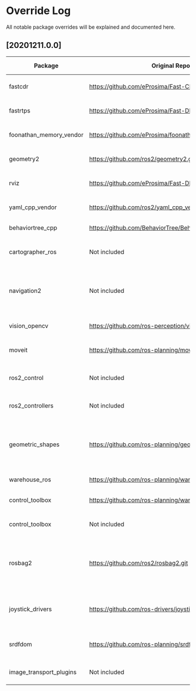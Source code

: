 # Override Log
All notable package overrides will be explained and documented here.

## [20201211.0.0]
| Package | Original Repo                          |Original Version| Override Repo                          | Override Branch/Version/Commit | Reason                                            |
|---------|----------------------------------------|----------------|----------------------------------------|------------------|---------------------------------------------------|
| fastcdr |https://github.com/eProsima/Fast-CDR.git|    1.0.13      |https://github.com/eProsima/Fast-CDR.git|     v1.0.13      |Appending a "v" to maintain consistency with GitHub|
| fastrtps|https://github.com/eProsima/Fast-DDS.git|     2.0.2      |https://github.com/eProsima/Fast-DDS.git|     v2.0.2       |Appending a "v" to maintain consistency with GitHub|
| foonathan_memory_vendor |https://github.com/eProsima/foonathan_memory_vendor.git|    1.0.0      |https://github.com/eProsima/foonathan_memory_vendor.git|     v1.0.0      |Appending a "v" to maintain consistency with GitHub|
| geometry2|https://github.com/ros2/geometry2.git|     0.13.10      |https://github.com/ms-iot/geometry2.git|     windows/0.13.10     |Added a workaround for NO_ERROR name collision|
| rviz|https://github.com/eProsima/Fast-DDS.git|     2.0.2      |https://github.com/ms-iot/rviz.git|     windows/8.2.2       |Clean up Ogre, add symbol visibility to interactive marker |
|yaml_cpp_vendor|https://github.com/ros2/yaml_cpp_vendor.git|     7.0.2      |https://github.com/ros2/yaml_cpp_vendor.git|     b11d00fbbe2cd8c8888f8c11ff172e84fdea9adc      |Use system installed yaml-cpp 0.6 if available |
| behaviortree_cpp |https://github.com/BehaviorTree/BehaviorTree.CPP.git|     3.5.6      |https://github.com/ms-iot/BehaviorTree.CPP.git|     windows/3.5.6       |Fix type comparison and export symbols|
| cartographer_ros |Not included |     N/A      |https://github.com/ms-iot/cartographer_ros.git|     1.0.9001/windows    | Not included in foxy.repos, its being included because its universally used|
| navigation2 |Not included |     N/A      |https://github.com/ms-iot/navigation2.git|     windows/0.4.5    |Fixing tests and port fixes including type changes and making sleep functionality compatible with windows|
| vision_opencv |https://github.com/ros-perception/vision_opencv.git |  2.2.1   |https://github.com/ms-iot/vision_opencv.git|     windows/2.2.1    |Fixes for windows such as install location and boost version |
| moveit |https://github.com/ros-planning/moveit2.git |  2.1.4   |https://github.com/ros-planning/moveit2.git|  cdd25871fe0519f1869e42490c1f801e55d1e8db  |Window fixes are upstream but not in latest tag. |
| ros2_control |Not included |  N/A  |https://github.com/ros-controls/ros2_control.git|  8018f45e291801408ceac955d04504cb011e4f23    |Not included in foxy.repos, this is the latest commit on master |
| ros2_controllers |Not included |  N/A  |https://github.com/ros-controls/ros2_controllers.git|  0.4.1    |Not in foxy.repos, 0.4.1 is latest version and has Windows fixes |
| geometric_shapes |https://github.com/ros-planning/geometric_shapes.git |  2.1.0  |https://github.com/ros-planning/geometric_shapes.git|  2e809db4377ed99f598480e4b3b48471ff3c0667    |Windows fix is upstream but not included in version 2.1.0, override is pinned to a later commit until next release|
| warehouse_ros |https://github.com/ros-planning/warehouse_ros.git |  2.0.1  |https://github.com/ros-planning/warehouse_ros.git|  2.0.3    |Fixes for Windows not in 2.0.1 |
| control_toolbox |https://github.com/ros-planning/warehouse_ros.git |  2.0.1  |https://github.com/ros-controls/control_toolbox.git|  2.0.2   |Not included in foxy.repos, required for building moveit2 |
| control_toolbox |Not included |  N/A  |https://github.com/ros-controls/control_toolbox.git|  2.0.2   |Not included in foxy.repos, required for building moveit2 |
| rosbag2 |https://github.com/ros2/rosbag2.git |  0.3.7  |https://github.com/ms-iot/rosbag2.git|  windows/0.3.7  |Replaced patch with git apply: Changed patch to git apply to build on Windows, ms-iot/rosbag2@03271a8 (github.com) |
| joystick_drivers |https://github.com/ros-drivers/joystick_drivers.git |  3.0.0  |https://github.com/ms-iot/joystick_drivers.git|  windows/3.0.0  |Added colcon ignore for wiimote package because of the missing bluetooth dependency |
| srdfdom | https://github.com/ros-planning/srdfdom.git | 2.0.2 | https://github.com/ros-planning/srdfdom.git | cadab16ca1ecf93e29ecb5b8e14505ccae080ebb | Windows fixes not in 2.0.2 can remove override in future release |
| image_transport_plugins | Not included | Not included | https://github.com/ms-iot/image_transport_plugins.git | c48eb117b38ea6487ee9657304fcfce01df29f74 | Contains Window fixes that have not been upstreamed yet |